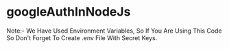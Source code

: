 # googleAuthInNodeJs
Note:- We Have Used Environment Variables, So If You Are Using This Code So Don't Forget To Create .env File With Secret Keys. 
